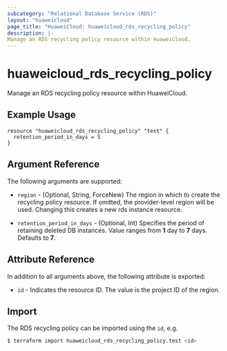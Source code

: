 ```yaml
---
subcategory: "Relational Database Service (RDS)"
layout: "huaweicloud"
page_title: "HuaweiCloud: huaweicloud_rds_recycling_policy"
description: |-
Manage an RDS recycling policy resource within HuaweiCloud.
---
```


# huaweicloud_rds_recycling_policy

Manage an RDS recycling policy resource within HuaweiCloud.

## Example Usage

```hcl
resource "huaweicloud_rds_recycling_policy" "test" {
  retention_period_in_days = 5
}
```

## Argument Reference

The following arguments are supported:

* `region` - (Optional, String, ForceNew) The region in which to create the recycling policy resource. If omitted, the
  provider-level region will be used. Changing this creates a new rds instance resource.

* `retention_period_in_days` - (Optional, Int) Specifies the period of retaining deleted DB instances. Value ranges
  from **1** day to **7** days. Defaults to **7**.

## Attribute Reference

In addition to all arguments above, the following attribute is exported:

* `id` - Indicates the resource ID. The value is the project ID of the region.

## Import

The RDS recycling policy can be imported using the `id`, e.g.

```bash
$ terraform import huaweicloud_rds_recycling_policy.test <id>
```
